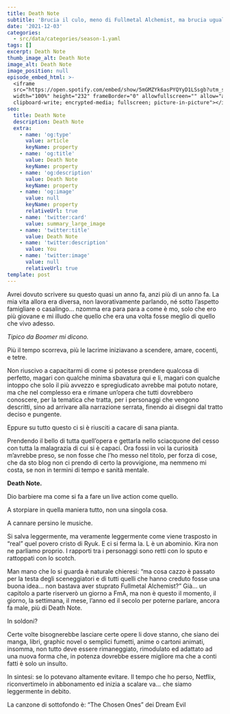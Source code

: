 ```yaml
---
title: Death Note
subtitle: 'Brucia il culo, meno di Fullmetal Alchemist, ma brucia ugualmente.'
date: '2021-12-03'
categories:
  - src/data/categories/season-1.yaml
tags: []
excerpt: Death Note
thumb_image_alt: Death Note
image_alt: Death Note
image_position: null
episode_embed_html: >-
  <iframe
  src="https://open.spotify.com/embed/show/5mGMZYk6asPYQYyD1LSsgb?utm_source=generator"
  width="100%" height="232" frameBorder="0" allowfullscreen="" allow="autoplay;
  clipboard-write; encrypted-media; fullscreen; picture-in-picture"></iframe>
seo:
  title: Death Note
  description: Death Note
  extra:
    - name: 'og:type'
      value: article
      keyName: property
    - name: 'og:title'
      value: Death Note
      keyName: property
    - name: 'og:description'
      value: Death Note
      keyName: property
    - name: 'og:image'
      value: null
      keyName: property
      relativeUrl: true
    - name: 'twitter:card'
      value: summary_large_image
    - name: 'twitter:title'
      value: Death Note
    - name: 'twitter:description'
      value: You
    - name: 'twitter:image'
      value: null
      relativeUrl: true
template: post
---
```

Avrei dovuto scrivere su questo quasi un anno fa, anzi più di un anno fa. La mia vita allora era diversa, non lavorativamente parlando, né sotto l’aspetto famigliare o casalingo… nzomma era para para a come è mo, solo che ero più giovane e mi illudo che quello che era una volta fosse meglio di quello che vivo adesso.

*Tipico da Boomer mi dicono.*

Più il tempo scorreva, più le lacrime iniziavano a scendere, amare, cocenti, e tetre.

Non riuscivo a capacitarmi di come si potesse prendere qualcosa di perfetto, magari con qualche minima sbavatura qui e li, magari con qualche intoppo che solo il più avvezzo e spregiudicato avrebbe mai potuto notare, ma che nel complesso era e rimane un’opera che tutti dovrebbero conoscere, per la tematica che tratta, per i personaggi che vengono descritti, sino ad arrivare alla narrazione serrata, finendo ai disegni dal tratto deciso e pungente.

Eppure su tutto questo ci si è riusciti a cacare di sana pianta.

Prendendo il bello di tutta quell’opera e gettarla nello sciacquone del cesso con tutta la malagrazia di cui si è capaci.
Ora fossi in voi la curiosità m’avrebbe preso, se non fosse che l’ho messo nel titolo, per forza di cose, che da sto blog non ci prendo di certo la provvigione, ma nemmeno mi costa, se non in termini di tempo e sanità mentale.

**Death Note.**

Dio barbiere ma come si fa a fare un live action come quello. 

A storpiare in quella maniera tutto, non una singola cosa. 

A cannare persino le musiche.

Si salva leggermente, ma veramente leggermente come viene trasposto in “real” quel povero cristo di Ryuk. E ci si ferma la.
L è un abominio.
Kira non ne parliamo proprio.
I rapporti tra i personaggi sono retti con lo sputo e rattoppati con lo scotch.

Man mano che lo si guarda è naturale chieresi:
“ma cosa cazzo è passato per la testa degli sceneggiatori e di tutti quelli che hanno creduto fosse una buona idea… non bastava aver stuprato Fullmetal Alchemist?”
Già… un capitolo a parte riserverò un giorno a FmA, ma non è questo il momento, il giorno, la settimana, il mese, l’anno ed il secolo per poterne parlare, ancora fa male, più di Death Note.

In soldoni?

Certe volte bisognerebbe lasciare certe opere li dove stanno, che siano dei manga, libri, graphic novel o semplici fumetti, anime o cartoni animati, insomma, non tutto deve essere rimaneggiato, rimodulato ed adattato ad una nuova forma che, in potenza dovrebbe essere migliore ma che a conti fatti è solo un insulto. 

In sintesi: se lo potevano altamente evitare. Il tempo che ho perso, Netflix, riconvertimelo in abbonamento ed inizia a scalare va… che siamo leggermente in debito.

La canzone di sottofondo è: “The Chosen Ones” dei Dream Evil
